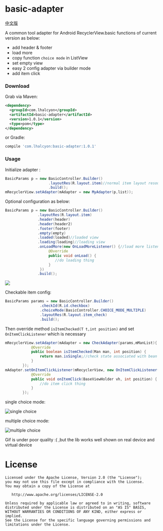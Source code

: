 # basic-adapter



[中文版](https://github.com/lhalcyon/basic-adapter/blob/master/README-CN.md)

A common tool adapter for Android RecyclerView.basic functions of current version as below:

* add header & footer
* load more
* copy function `choice mode` in ListView
* set empty view
* easy 2 config adapter via builder mode
* add item click



### Download

Grab via Maven:

```xml
<dependency>
  <groupId>com.lhalcyon</groupId>
  <artifactId>basic-adapter</artifactId>
  <version>1.0.1</version>
  <type>pom</type>
</dependency>
```

or Gradle:

```groovy
compile 'com.lhalcyon:basic-adapter:1.0.1' 
```



### Usage

Initialize adapter :

```java
BasicParams p = new BasicController.Builder()
					.layoutRes(R.layout.item)//normal item layout resource ,necessary
					.build();
mRecyclerView.setAdapter(mAdapter = new MyAdapter(p,list));
```

Optional configuration as below:

```java
BasicParams p = new BasicController.Builder()
               .layoutRes(R.layout.item)
               .header(header)
               .header(header2)
               .footer(footer)
               .empty(empty)
               .loaded(loaded)//loaded view
               .loading(loading)//loading view
               .onLoadMore(new OnLoadMoreListener() {//load more listener
                    @Override
                    public void onLoad() {
                       //do loading thing
                    }
                })
               .build();        
```

![](https://github.com/lhalcyon/basic-adapter/raw/master/art/recycler-regular.gif)



Checkable item config:

```java
BasicParams params = new BasicController.Builder()
                .checkId(R.id.checkbox)
                .choiceMode(BasicController.CHOICE_MODE_MULTIPLE)
                .layoutRes(R.layout.item_check)
                .build();
```

Then  override method  `isItemChecked(T t,int position)` and set `OnItemClickListener` which is necessary

```java
mRecyclerView.setAdapter(mAdapter = new CheckAdapter(params,mManList){
            @Override
            public boolean isItemChecked(Man man, int position) {
                return man.isSingle;//check state associated with bean
            }
        });
mAdapter.setOnItemClickListener(mRecyclerView, new OnItemClickListener() {
            @Override
            public void onItemClick(BaseViewHolder vh, int position) {
                //do item click thing
            }
        });
```

single choice mode:

![single choice](https://github.com/lhalcyon/basic-adapter/raw/master/art/recycler-check-single.gif)



multiple choice mode:

![multiple choice](https://github.com/lhalcyon/basic-adapter/raw/master/art/recycler-check-multiple.gif)

Gif is under poor quality :( ,but the lib  works well shown on real device and virtual device



# License

```
Licensed under the Apache License, Version 2.0 (the "License");
you may not use this file except in compliance with the License.
You may obtain a copy of the License at

   http://www.apache.org/licenses/LICENSE-2.0

Unless required by applicable law or agreed to in writing, software
distributed under the License is distributed on an "AS IS" BASIS,
WITHOUT WARRANTIES OR CONDITIONS OF ANY KIND, either express or implied.
See the License for the specific language governing permissions and
limitations under the License.
```